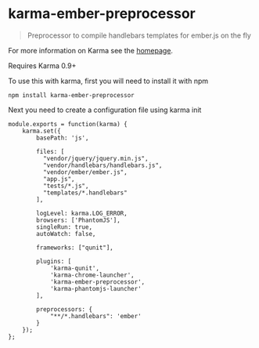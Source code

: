 # karma-ember-preprocessor

> Preprocessor to compile handlebars templates for ember.js on the fly

For more information on Karma see the [homepage].

Requires Karma 0.9+

To use this with karma, first you will need to install it with npm

    npm install karma-ember-preprocessor

Next you need to create a configuration file using karma init


    module.exports = function(karma) {
        karma.set({
            basePath: 'js',

            files: [
              "vendor/jquery/jquery.min.js",
              "vendor/handlebars/handlebars.js",
              "vendor/ember/ember.js",
              "app.js",
              "tests/*.js",
              "templates/*.handlebars"
            ],

            logLevel: karma.LOG_ERROR,
            browsers: ['PhantomJS'],
            singleRun: true,
            autoWatch: false,

            frameworks: ["qunit"],

            plugins: [
                'karma-qunit',
                'karma-chrome-launcher',
                'karma-ember-preprocessor',
                'karma-phantomjs-launcher'
            ],

            preprocessors: {
                "**/*.handlebars": 'ember'
            }
        });
    };


[homepage]: http://karma-runner.github.com


